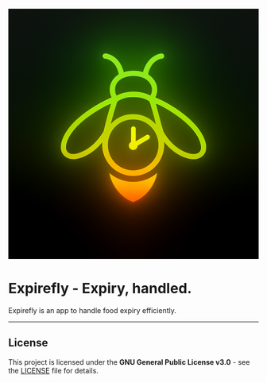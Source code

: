 ![Expirefly Logo](icon.png)

# Expirefly - Expiry, handled.

Expirefly is an app to handle food expiry efficiently.

---

## License
This project is licensed under the **GNU General Public License v3.0** - see the [LICENSE](LICENSE) file for details.
